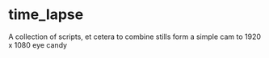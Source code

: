 # time_lapse
A collection of scripts, et cetera to combine stills form a simple cam to 1920 x 1080 eye candy
